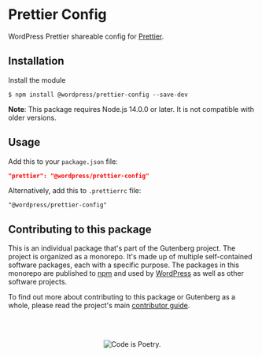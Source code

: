 # Prettier Config

WordPress Prettier shareable config for [Prettier](https://prettier.io).

## Installation

Install the module

```shell
$ npm install @wordpress/prettier-config --save-dev
```

**Note**: This package requires Node.js 14.0.0 or later. It is not compatible with older versions.

## Usage

Add this to your `package.json` file:

```json
"prettier": "@wordpress/prettier-config"
```

Alternatively, add this to `.prettierrc` file:

```
"@wordpress/prettier-config"
```

## Contributing to this package

This is an individual package that's part of the Gutenberg project. The project is organized as a monorepo. It's made up of multiple self-contained software packages, each with a specific purpose. The packages in this monorepo are published to [npm](https://www.npmjs.com/) and used by [WordPress](https://make.wordpress.org/core/) as well as other software projects.

To find out more about contributing to this package or Gutenberg as a whole, please read the project's main [contributor guide](https://github.com/WordPress/gutenberg/tree/HEAD/CONTRIBUTING.md).

<br /><br /><p align="center"><img src="https://s.w.org/style/images/codeispoetry.png?1" alt="Code is Poetry." /></p>
